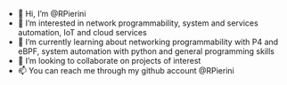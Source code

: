 - 👋 Hi, I’m @RPierini
- 👀 I’m interested in network programmability, system and services automation, IoT and cloud services
- 🌱 I’m currently learning about networking programmability with P4 and eBPF, system automation with python and general programming skills
- 💞️ I’m looking to collaborate on projects of interest
- 📫 You can reach me through my github account @RPierini

<!---
RPierini/RPierini is a ✨ special ✨ repository because its `README.md` (this file) appears on your GitHub profile.
You can click the Preview link to take a look at your changes.
--->
